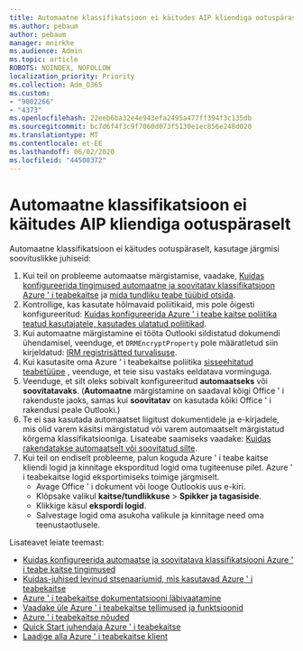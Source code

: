```yaml
---
title: Automaatne klassifikatsioon ei käitudes AIP kliendiga ootuspäraselt
ms.author: pebaum
author: pebaum
manager: mnirkhe
ms.audience: Admin
ms.topic: article
ROBOTS: NOINDEX, NOFOLLOW
localization_priority: Priority
ms.collection: Adm_O365
ms.custom:
- "9002266"
- "4373"
ms.openlocfilehash: 22eeb6ba32e4e943efa2495a477ff394f3c135db
ms.sourcegitcommit: bc7d6f4f3c9f7060d073f5130e1ec856e248d020
ms.translationtype: MT
ms.contentlocale: et-EE
ms.lasthandoff: 06/02/2020
ms.locfileid: "44508372"
---
```

# <a name="automatic-classification-not-behaving-as-expected-with-the-aip-client"></a>Automaatne klassifikatsioon ei käitudes AIP kliendiga ootuspäraselt

Automaatne klassifikatsioon ei käitudes ootuspäraselt, kasutage järgmisi soovituslikke juhiseid:

1. Kui teil on probleeme automaatse märgistamise, vaadake, [Kuidas konfigureerida tingimused automaatne ja soovitatav klassifikatsioon Azure ' i teabekaitse](https://docs.microsoft.com/azure/information-protection/configure-policy-classification) ja [mida tundliku teabe tüübid otsida](https://docs.microsoft.com/microsoft-365/compliance/sensitive-information-type-entity-definitions).
2. Kontrollige, kas kasutate hõlmavaid poliitikaid, mis pole õigesti konfigureeritud: [Kuidas konfigureerida Azure ' i teabe kaitse poliitika teatud kasutajatele, kasutades ulatatud poliitikad](https://docs.microsoft.com/azure/information-protection/configure-policy-scope).
3. Kui automaatne märgistamine ei tööta Outlooki sildistatud dokumendi ühendamisel, veenduge, et `DRMEncryptProperty` pole määratletud siin kirjeldatud: [IRM registrisätted turvalisuse](https://docs.microsoft.com/deployoffice/security/protect-sensitive-messages-and-documents-by-using-irm-in-office#office-2016-irm-registry-key-options).
4. Kui kasutasite oma Azure ' i teabekaitse poliitika [sisseehitatud teabetüüpe](https://support.office.com/article/What-the-sensitive-information-types-look-for-fd505979-76be-4d9f-b459-abef3fc9e86b) , veenduge, et teie sisu vastaks eeldatava vorminguga.
5. Veenduge, et silt oleks sobivalt konfigureeritud **automaatseks** või **soovitatavaks**. (**Automaatne** märgistamine on saadaval kõigi Office ' i rakenduste jaoks, samas kui **soovitatav** on kasutada kõiki Office ' i rakendusi peale Outlooki.)
6. Te ei saa kasutada automaatset liigitust dokumentidele ja e-kirjadele, mis olid varem käsitsi märgistatud või varem automaatselt märgistatud kõrgema klassifikatsiooniga.  Lisateabe saamiseks vaadake: [Kuidas rakendatakse automaatselt või soovitatud silte](https://docs.microsoft.com/azure/information-protection/configure-policy-classification#how-automatic-or-recommended-labels-are-applied).
7. Kui teil on endiselt probleeme, palun koguda Azure ' i teabe kaitse kliendi logid ja kinnitage eksporditud logid oma tugiteenuse pilet. Azure ' i teabekaitse logid eksportimiseks toimige järgmiselt.
    - Avage Office ' i dokument või looge Outlookis uus e-kiri.
    - Klõpsake valikul **kaitse/tundlikkuse**  >  **Spikker ja tagasiside**.
    - Klikkige käsul **ekspordi logid**.
    - Salvestage logid oma asukoha valikule ja kinnitage need oma teenustaotlusele.

Lisateavet leiate teemast:

- [Kuidas konfigureerida automaatse ja soovitatava klassifikatsiooni Azure ' i teabe kaitse tingimused](https://docs.microsoft.com/azure/information-protection/configure-policy-classification)
- [Kuidas-juhised levinud stsenaariumid, mis kasutavad Azure ' i teabekaitse](https://docs.microsoft.com/azure/information-protection/how-to-guides)
- [Azure ' i teabekaitse dokumentatsiooni läbivaatamine](https://docs.microsoft.com/azure/information-protection/what-is-information-protection)
- [Vaadake üle Azure ' i teabekaitse tellimused ja funktsioonid](https://azure.microsoft.com/pricing/details/information-protection)
- [Azure ' i teabekaitse nõuded](https://docs.microsoft.com/azure/information-protection/get-started/requirements)
- [Quick Start juhendaja Azure ' i teabekaitse](https://docs.microsoft.com/azure/information-protection/get-started/infoprotect-quick-start-tutorial)
- [Laadige alla Azure ' i teabekaitse klient](https://www.microsoft.com/download/details.aspx?id=53018)
